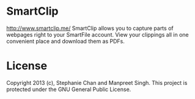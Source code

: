 SmartClip
=========


http://www.smartclip.me/
SmartClip allows you to capture parts of webpages right to your SmartFile account. View your clippings all in one convenient place and download them as PDFs.

License
========
Copyright 2013 (c), Stephanie Chan and Manpreet Singh. This project is protected under the GNU General Public License.
